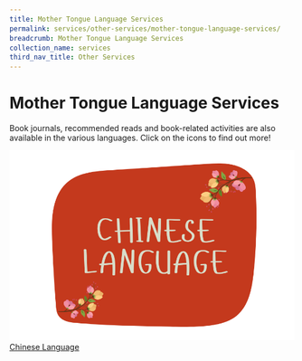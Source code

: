 ```yaml
---
title: Mother Tongue Language Services
permalink: services/other-services/mother-tongue-language-services/
breadcrumb: Mother Tongue Language Services
collection_name: services
third_nav_title: Other Services
---
```

# **Mother Tongue Language Services** 

Book journals, recommended reads and book-related activities are also available in the various languages. 
Click on the icons to find out more!

[![Alt text for image on Isomer site](/images/mother-tongue-services/Chinese%20Logo.png)](https://childrenandteens.nlb.gov.sg/chinese-language)
[Chinese Language](https://childrenandteens.nlb.gov.sg/chinese-language)

